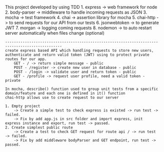 This project developed by using TDD 
    1. express -> web framework for node
    2. body-parser -> middleware to handle incoming requests as JSON
    3. mocha -> test framework
    4. chai -> assertion library for mocha
    5. chai-http -> to send requests for our API from our tests
    6. jsonwebtoken -> to generate JWT
    7. morgan -> logging coming requests
    8. nodemon -> to auto restart server automatically when files change (optional)

    ------------------------------------------------------------------------------------------------
    create express based API which handling requests to store new users, authenticate and return valid token (JWT) using to protect private routes for our app.
        GET - / -> return simple message - public
        POST - /register -> create new user in database - public
        POST - /login -> validate user and return token - public
        GET - /profile -> request user profile, need a valid token - private
    
    In mocha, describe() function used to group unit tests from a specific domain/feature and each one is defined in it() function
    chai-http allows use to create request to our server

    1. Empty project 
        -> Create a simple test to check express is existed -> run test -> failed.
        -> Fix by add app.js in src folder and import express, init express instance and export, run test -> passed.
    2. Create simplest public route
        -> Create a test to check GET request for route api / -> run test -> failed.
        -> Fix by add middleware bodyParser and GET endpoint, run test -> passed.
